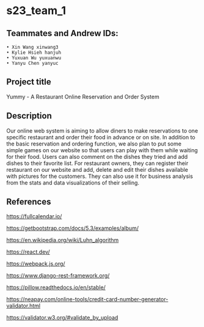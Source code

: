 # s23_team_1
## Teammates and Andrew IDs:
    • Xin Wang xinwang3
    • Kylie Hsieh hanjuh
    • Yuxuan Wu yuxuanwu
    • Yanyu Chen yanyuc

## Project title
Yummy - A Restaurant Online Reservation and Order System


## Description
Our online web system is aiming to allow diners to make reservations to one specific restaurant and order their food in advance or on site. In addition to the basic reservation and ordering function, we also plan to put some simple games on our website so that users can play with them while waiting for their food. Users can also comment on the dishes they tried and add dishes to their favorite list. For restaurant owners, they can register their restaurant on our website and add, delete and edit their dishes available with pictures for the customers. They can also use it for business analysis from the stats and data visualizations of their selling.


## References
https://fullcalendar.io/

https://getbootstrap.com/docs/5.3/examples/album/

https://en.wikipedia.org/wiki/Luhn_algorithm

https://react.dev/

https://webpack.js.org/

https://www.django-rest-framework.org/

https://pillow.readthedocs.io/en/stable/

https://neapay.com/online-tools/credit-card-number-generator-validator.html

https://validator.w3.org/#validate_by_upload